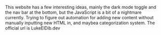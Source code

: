 This website has a few interesting ideas, mainly the dark mode toggle and the nav bar at the bottom, but the JavaScript is a bit of a nightmare currently. Trying to figure out automation for adding new content without manually inputting new HTML in, and maybea categorization system. 
The official url is LukeElDib.dev
